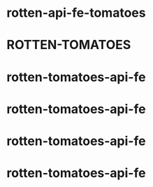 # rotten-api-fe-tomatoes
# ROTTEN-TOMATOES
# rotten-tomatoes-api-fe
# rotten-tomatoes-api-fe
# rotten-tomatoes-api-fe
# rotten-tomatoes-api-fe

